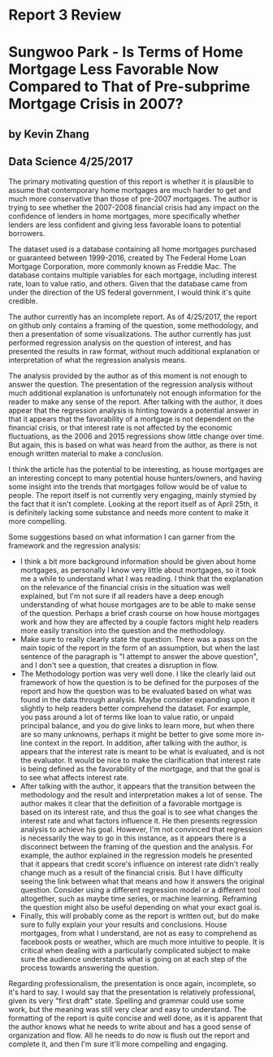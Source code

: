 # Report 3 Review
# Sungwoo Park - Is Terms of Home Mortgage Less Favorable Now Compared to That of Pre-subprime Mortgage Crisis in 2007?
## by Kevin Zhang
## Data Science 4/25/2017

The primary motivating question of this report is whether it is plausible to assume that contemporary home mortgages are much harder to get and much more conservative than those of pre-2007 mortgages. The author is trying to see whether the 2007-2008 financial crisis had any impact on the confidence of lenders in home mortgages, more specifically whether lenders are less confident and giving less favorable loans to potential borrowers.


The dataset used is a database containing all home mortgages purchased or guaranteed between 1999-2016, created by The Federal Home Loan Mortgage Corporation, more commonly known as Freddie Mac. The database contains multiple variables for each mortgage, including interest rate, loan to value ratio, and others. Given that the database came from under the direction of the US federal government, I would think it's quite credible.

The author currently has an incomplete report. As of 4/25/2017, the report on github only contains a framing of the question, some methodology, and then a presentation of some visualizations. The author currently has just performed regression analysis on the question of interest, and has presented the results in raw format, without much additional explanation or interpretation of what the regression analysis means.


The analysis provided by the author as of this moment is not enough to answer the question. The presentation of the regression analysis without much additional explanation is unfortunately not enough information for the reader to make any sense of the report. After talking with the author, it does appear that the regression analysis is hinting towards a potential answer in that it appears that the favorability of a mortgage is not dependent on the financial crisis, or that interest rate is not affected by the economic fluctuations, as the 2006 and 2015 regressions show little change over time. But again, this is based on what was heard from the author, as there is not enough written material to make a conclusion.


I think the article has the potential to be interesting, as house mortgages are an interesting concept to many potential house hunters/owners, and having some insight into the trends that mortgages follow would be of value to people. The report itself is not currently very engaging, mainly stymied by the fact that it isn't complete. Looking at the report itself as of April 25th, it is definitely lacking some substance and needs more content to make it more compelling.

Some suggestions based on what information I can garner from the framework and the regression analysis:

- I think a bit more background information should be given about home mortgages, as personally I know very little about mortgages, so it took me a while to understand what I was reading. I think that the explanation on the relevance of the financial crisis in the situation was well explained, but I'm not sure if all readers have a deep enough understanding of what house mortgages are to be able to make sense of the question. Perhaps a brief crash course on how house mortgages work and how they are affected by a couple factors might help readers more easily transition into the question and the methodology.
- Make sure to really clearly state the question. There was a pass on the main topic of the report in the form of an assumption, but when the last sentence of the paragraph is "I attempt to answer the above question", and I don't see a question, that creates a disruption in flow.
- The Methodology portion was very well done. I like the clearly laid out framework of how the question is to be defined for the purposes of the report and how the question was to be evaluated based on what was found in the data through analysis. Maybe consider expanding upon it slightly to help readers better comprehend the dataset. For example, you pass around a lot of terms like loan to value ratio, or unpaid principal balance, and you do give links to learn more, but when there are so many unknowns, perhaps it might be better to give some more in-line context in the report. In addition, after talking with the author, is appears that the interest rate is meant to be what is evaluated, and is not the evaluator. It would be nice to make the clarification that interest rate is being defined as the favorability of the mortgage, and that the goal is to see what affects interest rate.
- After talking with the author, it appears that the transition between the methodology and the result and interpretation makes a lot of sense. The author makes it clear that the definition of a favorable mortgage is based on its interest rate, and thus the goal is to see what changes the interest rate and what factors influence it. He then presents regression analysis to achieve his goal. However, I'm not convinced that regression is necessarily the way to go in this instance, as it appears there is a disconnect between the framing of the question and the analysis. For example, the author explained in the regression models he presented that it appears that credit score's influence on interest rate didn't really change much as a result of the financial crisis. But I have difficulty seeing the link between what that means and how it answers the original question. Consider using a different regression model or a different tool altogether, such as maybe time series, or machine learning. Reframing the question might also be useful depending on what your exact goal is.
- Finally, this will probably come as the report is written out, but do make sure to fully explain your your results and conclusions. House mortgages, from what I understand, are not as easy to comprehend as facebook posts or weather, which are much more intuitive to people. It is critical when dealing with a particularly complicated subject to make sure the audience understands what is going on at each step of the process towards answering the question.

Regarding professionalism, the presentation is once again, incomplete, so it's hard to say. I would say that the presentation is relatively professional, given its very "first draft" state. Spelling and grammar could use some work, but the meaning was still very clear and easy to understand. The formatting of the report is quite concise and well done, as it is apparent that the author knows what he needs to write about and has a good sense of organization and flow. All he needs to do now is flush out the report and complete it, and then I'm sure it'll more compelling and engaging.
